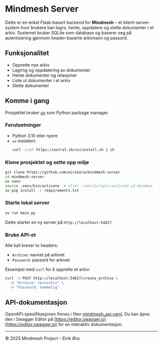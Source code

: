 # Mindmesh Server

Dette er en enkel Flask-basert backend for **Mindmesh** – et klient-server-system hvor brukere kan lagre, hente, oppdatere og slette dokumenter i et arkiv. Systemet bruker SQLite som database og baserer seg på autentisering gjennom header-baserte arkivnavn og passord.

## Funksjonalitet

- Opprette nye arkiv
- Lagring og oppdatering av dokumenter
- Hente dokumenter og relasjoner
- Liste ut dokumenter i et arkiv
- Slette dokumenter

## Komme i gang

Prosjektet bruker [uv](https://github.com/astral-sh/uv) som Python package manager.

### Forutsetninger

- Python 3.10 eller nyere
- `uv` installert:  
  ```bash
  curl -LsSf https://astral.sh/uv/install.sh | sh
  ```

### Klone prosjektet og sette opp miljø

```bash
git clone https://github.com/eirikora/mindmesh-server
cd mindmesh-server
uv venv
source .venv/bin/activate  # eller .venv\Scripts\activate på Windows
uv pip install -r requirements.txt
```

### Starte lokal server

```bash
uv run main.py
```

Dette starter en ny server på `http://localhost:54827`.

### Bruke API-et

Alle kall krever to headers:
- `Archive`: navnet på arkivet
- `Password`: passord for arkivet

Eksempel med `curl` for å opprette et arkiv:

```bash
curl -X POST http://localhost:54827/create_archive \
  -H "Archive: testarkiv" \
  -H "Password: hemmelig"
```

## API-dokumentasjon

OpenAPI-spesifikasjonen finnes i filen [mindmesh_api.yaml](./mindmesh_api.yaml). Du kan åpne den i Swagger Editor på [https://editor.swagger.io](https://editor.swagger.io) for en interaktiv dokumentasjon.

---

© 2025 Mindmesh Project – Eirik Øra
